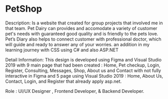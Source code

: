# PetShop

Description: Is a website that created for group projects that involved me in that team. Pet
Dairy can provides and accomodate a variety of customer pet's needs with guaranteed good
quality and is friendly to the pets love. Pet’s Diary also helps to connect customer with
professional doctor, which will guide and ready to answer any of your worries. an addition in my learning journey with CSS using C# and also ASP.NET

Detail Information: This design is developed using Figma and Visual Studio 2019 with 9 main
page that had been created : Home, Pet checkup, Login, Register, Consulting, Messages,
Shop, About us and Contact with not fully interactive in Figma and 5 page using Visual
Studio 2019 : Home, About Us, Contact, Login, and Register that already apply asp.net.

Role : UI/UX Designer , Frontend Developer, & Backend Developer.
